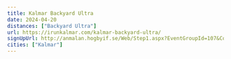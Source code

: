 ```yaml
---
title: Kalmar Backyard Ultra
date: 2024-04-20
distances: ["Backyard Ultra"]
url: https://irunkalmar.com/kalmar-backyard-ultra/
signUpUrl: http://anmalan.hogbyif.se/Web/Step1.aspx?EventGroupId=107&CompetitionId=410
cities: ["Kalmar"]
---
```

